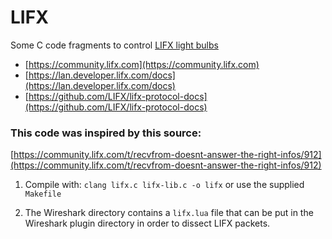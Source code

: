 # LIFX
Some C code fragments to control [LIFX light bulbs](http://www.lifx.com)

* [https://community.lifx.com](https://community.lifx.com)
* [https://lan.developer.lifx.com/docs](https://lan.developer.lifx.com/docs)
* [https://github.com/LIFX/lifx-protocol-docs](https://github.com/LIFX/lifx-protocol-docs)

### This code was inspired by this source:

  [https://community.lifx.com/t/recvfrom-doesnt-answer-the-right-infos/912](https://community.lifx.com/t/recvfrom-doesnt-answer-the-right-infos/912)

1. Compile with: `clang lifx.c lifx-lib.c -o lifx` or use the supplied `Makefile`

2. The Wireshark directory contains a `lifx.lua` file that can be put in the Wireshark plugin directory in order to dissect LIFX packets.